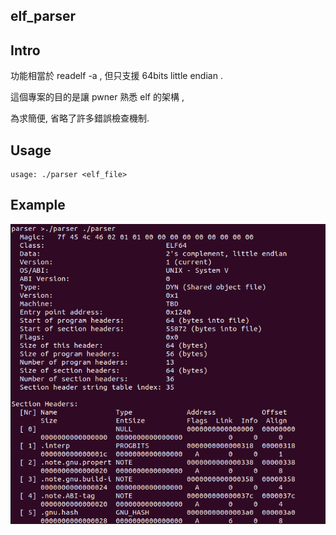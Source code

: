 ## elf_parser

## Intro

功能相當於 readelf -a , 但只支援 64bits little endian .

這個專案的目的是讓 pwner 熟悉 elf 的架構 ,

為求簡便, 省略了許多錯誤檢查機制.

## Usage

```
usage: ./parser <elf_file>
```

## Example

![example](/elf_parser/example.png)

